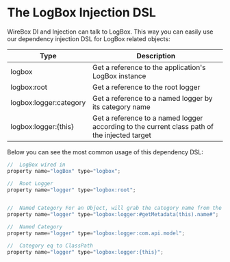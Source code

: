 # The LogBox Injection DSL

WireBox DI and Injection can talk to LogBox. This way you can easily use our dependency injection DSL for LogBox related objects:

|Type|Description|
|--|--|
|logbox |Get a reference to the application's LogBox instance |
|logbox:root |Get a reference to the root logger |
|logbox:logger:category |Get a reference to a named logger by its category name|
|logbox:logger:{this} |Get a reference to a named logger according to the current class path of the injected target|

Below you can see the most common usage of this dependency DSL:

```javascript
//  LogBox wired in
property name="logBox" type="logbox";

//  Root Logger
property name="logger" type="logbox:root";


//  Named Category For an Object, will grab the category name from the object itself.
property name="logger" type="logbox:logger:#getMetadata(this).name#";

//  Named Category
property name="logger" type="logbox:logger:com.api.model";

//  Category eq to ClassPath
property name="logger" type="logbox:logger:{this}";
```
